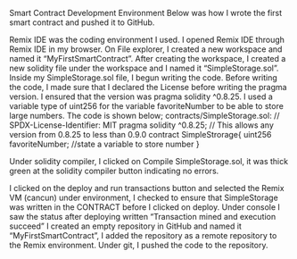 Smart Contract Development Environment
Below was how I wrote the first smart contract and pushed it to GitHub. 

Remix IDE was the coding environment I used.
I opened Remix IDE through Remix IDE in my browser. On File explorer, I created a new workspace and named it “MyFirstSmartContract”. After creating the workspace, I created a new solidity file under the workspace and I named it “SimpleStorage.sol”. Inside my SimpleStorage.sol file, I begun writing the code. Before writing the code, I made sure that I declared the License before writing the pragma version. I ensured that the version was pragma solidity ^0.8.25. I used a variable type of uint256 for the variable favoriteNumber to be able to store large numbers. The code is shown below;
contracts/SimpleStorage.sol: 
// SPDX-License-Identifier: MIT
pragma solidity ^0.8.25; // This allows any version from 0.8.25 to less than 0.9.0
contract SimpleStrorage{
    uint256 favoriteNumber; //state a variable to store number
}  

Under solidity compiler, I clicked on Compile SimpleStorage.sol, it was thick green at the solidity compiler button indicating no errors. 

I clicked on the deploy and run transactions button and selected the Remix VM (cancun) under environment, I checked to ensure that SimpleStorage was written in the CONTRACT before I clicked on deploy. Under console I saw the status after deploying written “Transaction mined and execution succeed”
I created an empty repository in GitHub and named it “MyFirstSmartContract”, I added the repository as a remote repository to the Remix environment. Under git, I pushed the code to the repository.   
